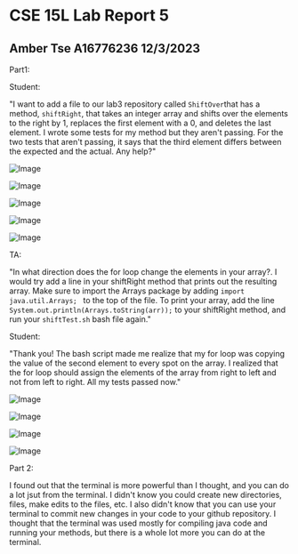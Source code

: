 # CSE 15L Lab Report 5
## Amber Tse A16776236 12/3/2023

Part1:

Student:

"I want to add a file to our lab3 repository called ```ShiftOver```that has a method, ```shiftRight```, that takes an integer array and shifts over the elements to the right by 1, replaces the first element with a 0, and deletes the last element. I wrote some tests for my method but they aren't passing. For the two tests that aren't passing, it says that the third element differs between the expected and the actual. Any help?"

![Image](lab5(1).png)

![Image](lab5(2).png)

![Image](lab5(3).png)

![Image](lab5(4).png)

![Image](lab5(5).png)


TA:

"In what direction does the for loop change the elements in your array?. I would try add a line in your shiftRight method that prints out the resulting array. Make sure to import the Arrays package by adding ```import java.util.Arrays; ``` to the top of the file. To print your array, add the line ```System.out.println(Arrays.toString(arr));``` to your shiftRight method, and run your ```shiftTest.sh``` bash file again."

Student:

"Thank you! The bash script made me realize that my for loop was copying the value of the second element to every spot on the array. I realized that the for loop should assign the elements of the array from right to left and not from left to right. All my tests passed now."

![Image](lab5(6).png)

![Image](lab5(7).png)

![Image](lab5(8).png)

![Image](lab5(9).png)


Part 2:

I found out that the terminal is more powerful than I thought, and you can do a lot jsut from the terminal. I didn't know you could create new directories, files, make edits to the files, etc. I also didn't know that you can use your terminal to commit new changes in your code to your github repository. I thought that the terminal was used mostly for compiling java code and running your methods, but there is a whole lot more you can do at the terminal.  

